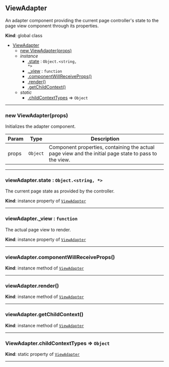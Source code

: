 <a name="ViewAdapter"></a>

## ViewAdapter
An adapter component providing the current page controller's state to the
page view component through its properties.

**Kind**: global class  

* [ViewAdapter](#ViewAdapter)
    * [new ViewAdapter(props)](#new_ViewAdapter_new)
    * _instance_
        * [.state](#ViewAdapter+state) : <code>Object.&lt;string, \*&gt;</code>
        * [._view](#ViewAdapter+_view) : <code>function</code>
        * [.componentWillReceiveProps()](#ViewAdapter+componentWillReceiveProps)
        * [.render()](#ViewAdapter+render)
        * [.getChildContext()](#ViewAdapter+getChildContext)
    * _static_
        * [.childContextTypes](#ViewAdapter.childContextTypes) ⇒ <code>Object</code>


* * *

<a name="new_ViewAdapter_new"></a>

### new ViewAdapter(props)
Initializes the adapter component.


| Param | Type | Description |
| --- | --- | --- |
| props | <code>Object</code> | Component properties, containing the actual page view        and the initial page state to pass to the view. |


* * *

<a name="ViewAdapter+state"></a>

### viewAdapter.state : <code>Object.&lt;string, \*&gt;</code>
The current page state as provided by the controller.

**Kind**: instance property of [<code>ViewAdapter</code>](#ViewAdapter)  

* * *

<a name="ViewAdapter+_view"></a>

### viewAdapter._view : <code>function</code>
The actual page view to render.

**Kind**: instance property of [<code>ViewAdapter</code>](#ViewAdapter)  

* * *

<a name="ViewAdapter+componentWillReceiveProps"></a>

### viewAdapter.componentWillReceiveProps()
**Kind**: instance method of [<code>ViewAdapter</code>](#ViewAdapter)  

* * *

<a name="ViewAdapter+render"></a>

### viewAdapter.render()
**Kind**: instance method of [<code>ViewAdapter</code>](#ViewAdapter)  

* * *

<a name="ViewAdapter+getChildContext"></a>

### viewAdapter.getChildContext()
**Kind**: instance method of [<code>ViewAdapter</code>](#ViewAdapter)  

* * *

<a name="ViewAdapter.childContextTypes"></a>

### ViewAdapter.childContextTypes ⇒ <code>Object</code>
**Kind**: static property of [<code>ViewAdapter</code>](#ViewAdapter)  

* * *

